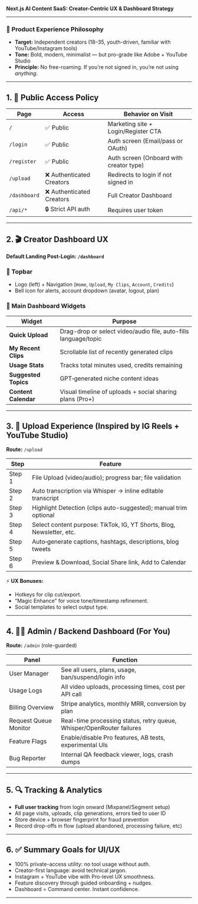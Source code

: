 **Next.js AI Content SaaS: Creator-Centric UX & Dashboard Strategy**

---

### 🎯 Product Experience Philosophy

* **Target:** Independent creators (18–35, youth-driven, familiar with YouTube/Instagram tools)
* **Tone:** Bold, modern, minimalist — but pro-grade like Adobe + YouTube Studio
* **Principle:** No free-roaming. If you’re not signed in, you’re not using *anything*.

---

## 1. 🔐 Public Access Policy

| Page         | Access                   | Behavior on Visit                       |
| ------------ | ------------------------ | --------------------------------------- |
| `/`          | ✅ Public                 | Marketing site + Login/Register CTA     |
| `/login`     | ✅ Public                 | Auth screen (Email/pass or OAuth)       |
| `/register`  | ✅ Public                 | Auth screen (Onboard with creator type) |
| `/upload`    | ❌ Authenticated Creators | Redirects to login if not signed in     |
| `/dashboard` | ❌ Authenticated Creators | Full Creator Dashboard                  |
| `/api/*`     | 🔒 Strict API auth       | Requires user token                     |

---

## 2. 🎬 Creator Dashboard UX

**Default Landing Post-Login: `/dashboard`**

### 🔻 Topbar

* Logo (left) + Navigation (`Home`, `Upload`, `My Clips`, `Account`, `Credits`)
* Bell icon for alerts, account dropdown (avatar, logout, plan)

### 🧠 Main Dashboard Widgets

| Widget               | Purpose                                                         |
| -------------------- | --------------------------------------------------------------- |
| **Quick Upload**     | Drag-drop or select video/audio file, auto-fills language/topic |
| **My Recent Clips**  | Scrollable list of recently generated clips                     |
| **Usage Stats**      | Tracks total minutes used, credits remaining                    |
| **Suggested Topics** | GPT‑generated niche content ideas                               |
| **Content Calendar** | Visual timeline of uploads + social sharing plans (Pro+)        |

---

## 3. 🔼 Upload Experience (Inspired by IG Reels + YouTube Studio)

**Route:** `/upload`

| Step   | Feature                                                               |
| ------ | --------------------------------------------------------------------- |
| Step 1 | File Upload (video/audio); progress bar; file validation              |
| Step 2 | Auto transcription via Whisper → inline editable transcript           |
| Step 3 | Highlight Detection (clips auto-suggested); manual trim optional      |
| Step 4 | Select content purpose: TikTok, IG, YT Shorts, Blog, Newsletter, etc. |
| Step 5 | Auto‑generate captions, hashtags, descriptions, blog tweets           |
| Step 6 | Preview & Download, Social Share link, Add to Calendar                |

⚡ **UX Bonuses:**

* Hotkeys for clip cut/export.
* “Magic Enhance” for voice tone/timestamp refinement.
* Social templates to select output type.

---

## 4. 👨‍💻 Admin / Backend Dashboard (For You)

**Route:** `/admin` (role-guarded)

| Panel                 | Function                                                              |
| --------------------- | --------------------------------------------------------------------- |
| User Manager          | See all users, plans, usage, ban/suspend/login info                   |
| Usage Logs            | All video uploads, processing times, cost per API call                |
| Billing Overview      | Stripe analytics, monthly MRR, conversion by plan                     |
| Request Queue Monitor | Real-time processing status, retry queue, Whisper/OpenRouter failures |
| Feature Flags         | Enable/disable Pro features, AB tests, experimental UIs               |
| Bug Reporter          | Internal QA feedback viewer, logs, crash dumps                        |

---

## 5. 🔍 Tracking & Analytics

* **Full user tracking** from login onward (Mixpanel/Segment setup)
* All page visits, uploads, clip generations, errors tied to user ID
* Store device + browser fingerprint for fraud prevention
* Record drop-offs in flow (upload abandoned, processing failure, etc)

---

## 6. ✅ Summary Goals for UI/UX

* 100% private-access utility: no tool usage without auth.
* Creator-first language: avoid technical jargon.
* Instagram + YouTube vibe with Pro-level UX smoothness.
* Feature discovery through guided onboarding + nudges.
* Dashboard = Command center. Instant confidence.

---



